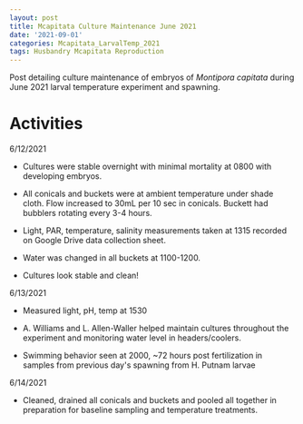 ```yaml
---
layout: post
title: Mcapitata Culture Maintenance June 2021
date: '2021-09-01'
categories: Mcapitata_LarvalTemp_2021
tags: Husbandry Mcapitata Reproduction
---
```

Post detailing culture maintenance of embryos of *Montipora capitata* during June 2021 larval temperature experiment and spawning.  

# Activities 

6/12/2021

* Cultures were stable overnight with minimal mortality at 0800 with developing embryos. 

* All conicals and buckets were at ambient temperature under shade cloth. Flow increased to 30mL per 10 sec in conicals. Buckett had bubblers rotating every 3-4 hours. 

* Light, PAR, temperature, salinity measurements taken at 1315 recorded on Google Drive data collection sheet. 

* Water was changed in all buckets at 1100-1200. 

* Cultures look stable and clean! 

6/13/2021

* Measured light, pH, temp at 1530 

* A. Williams and L. Allen-Waller helped maintain cultures throughout the experiment and monitoring water level in headers/coolers. 

* Swimming behavior seen at 2000, ~72 hours post fertilization in samples from previous day's spawning from H. Putnam larvae

6/14/2021

* Cleaned, drained all conicals and buckets and pooled all together in preparation for baseline sampling and temperature treatments.  